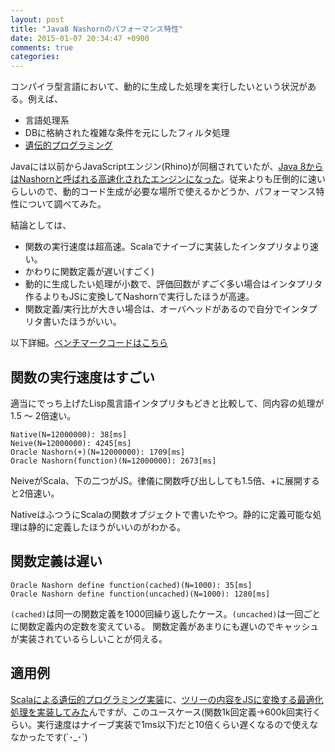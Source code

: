 ```yaml
---
layout: post
title: "Java8 Nashornのパフォーマンス特性"
date: 2015-01-07 20:34:47 +0900
comments: true
categories: 
---
```

コンパイラ型言語において、動的に生成した処理を実行したいという状況がある。例えば、

* 言語処理系
* DBに格納された複雑な条件を元にしたフィルタ処理
* [遺伝的プログラミング](http://ja.wikipedia.org/wiki/遺伝的プログラミング)

Javaには以前からJavaScriptエンジン(Rhino)が同梱されていたが、[Java 8からはNashornと呼ばれる高速化されたエンジンになった](https://blogs.oracle.com/wlc/entry/javaee_c117)。従来よりも圧倒的に速いらしいので、動的コード生成が必要な場所で使えるかどうか、パフォーマンス特性について調べてみた。

結論としては、

* 関数の実行速度は超高速。Scalaでナイーブに実装したインタプリタより速い。
* かわりに関数定義が遅い(すごく)
* 動的に生成したい処理が小数で、評価回数が*すごく*多い場合はインタプリタ作るよりもJSに変換してNashornで実行したほうが高速。
* 関数定義/実行比が大きい場合は、オーバヘッドがあるので自分でインタプリタ書いたほうがいい。

以下詳細。[ベンチマークコードはこちら](https://github.com/todesking/sandbox/blob/master/nashorn_benchmark/src/main/scala/Main.scala)


## 関数の実行速度はすごい

適当にでっち上げたLisp風言語インタプリタもどきと比較して、同内容の処理が1.5 〜 2倍速い。

```
Native(N=12000000): 38[ms]
Neive(N=12000000): 4245[ms]
Oracle Nashorn(+)(N=12000000): 1709[ms]
Oracle Nashorn(function)(N=12000000): 2673[ms]
```

NeiveがScala、下の二つがJS。律儀に関数呼び出ししても1.5倍、+に展開すると2倍速い。

NativeはふつうにScalaの関数オブジェクトで書いたやつ。静的に定義可能な処理は静的に定義したほうがいいのがわかる。

## 関数定義は遅い

```
Oracle Nashorn define function(cached)(N=1000): 35[ms]
Oracle Nashorn define function(uncached)(N=1000): 1280[ms]
```

`(cached)`は同一の関数定義を1000回繰り返したケース。`(uncached)`は一回ごとに関数定義内の定数を変えている。
関数定義があまりにも遅いのでキャッシュが実装されているらしいことが伺える。

## 適用例

[Scalaによる遺伝的プログラミング実装](https://github.com/todesking/sandbox/blob/master/gp/src/main/scala/main.scala)に、[ツリーの内容をJSに変換する最適化処理を実装してみた](https://github.com/todesking/sandbox/blob/nashorn/gp/src/main/scala/main.scala)んですが、このユースケース(関数1k回定義→600k回実行くらい。実行速度はナイーブ実装で1ms以下)だと10倍くらい遅くなるので使えななかったです(´･_･`)
